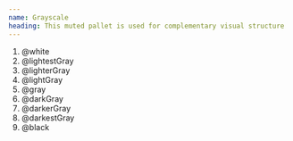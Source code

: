```yaml
---
name: Grayscale
heading: This muted pallet is used for complementary visual structure
---
```


<ol class="swatches">
	<li class="swatch -white">@white</li>
	<li class="swatch -lightest-gray">@lightestGray</li>
	<li class="swatch -lighter-gray">@lighterGray</li>
	<li class="swatch -light-gray">@lightGray</li>
	<li class="swatch -gray">@gray</li>
	<li class="swatch -dark-gray">@darkGray</li>
	<li class="swatch -darker-gray">@darkerGray</li>
	<li class="swatch -darkest-gray">@darkestGray</li>
	<li class="swatch -black">@black</li>
</ol>